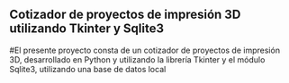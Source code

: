 ## Cotizador de proyectos de impresión 3D utilizando Tkinter y Sqlite3

#El presente proyecto consta de un cotizador de proyectos de impresión 3D, desarrollado en Python y utilizando la librería Tkinter y el módulo Sqlite3, utilizando una base de datos local
